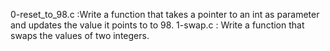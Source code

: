 0-reset_to_98.c :Write a function that takes a pointer to an int as parameter and updates the value it points to to 98.
1-swap.c : Write a function that swaps the values of two integers.
